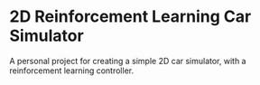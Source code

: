 # 2D Reinforcement Learning Car Simulator

A personal project for creating a simple 2D car simulator, with a reinforcement learning controller.

